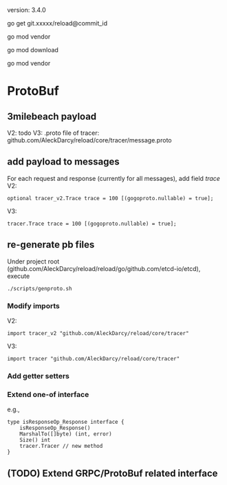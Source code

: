 version: 3.4.0

go get git.xxxxx/reload@commit_id

go mod vendor



go mod download

go mod vendor

# ProtoBuf

## 3milebeach payload

V2: todo
V3: .proto file of tracer: github.com/AleckDarcy/reload/core/tracer/message.proto

## add payload to messages

For each request and response (currently for all messages), add field *trace*
V2:
```
optional tracer_v2.Trace trace = 100 [(gogoproto.nullable) = true];
```
V3:
```
tracer.Trace trace = 100 [(gogoproto.nullable) = true];
```

## re-generate pb files

Under project root (github.com/AleckDarcy/reload/reload/go/github.com/etcd-io/etcd), execute

```shell script
./scripts/genproto.sh
```

### Modify imports

V2:
```
import tracer_v2 "github.com/AleckDarcy/reload/core/tracer"
```
V3:
```
import tracer "github.com/AleckDarcy/reload/core/tracer"
```

### Add getter setters

### Extend one-of interface

e.g.,
```
type isResponseOp_Response interface {
	isResponseOp_Response()
	MarshalTo([]byte) (int, error)
	Size() int
	tracer.Tracer // new method
}
```


## (TODO) Extend GRPC/ProtoBuf related interface
